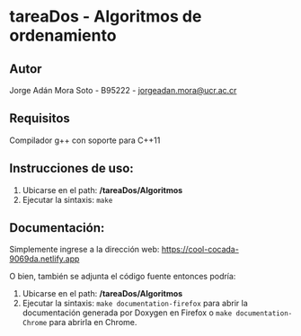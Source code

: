 # tareaDos - Algoritmos de ordenamiento

## Autor

Jorge Adán Mora Soto - B95222 - <jorgeadan.mora@ucr.ac.cr>

## Requisitos

Compilador g++ con soporte para C++11

## Instrucciones de uso:

1. Ubicarse en el path: **/tareaDos/Algoritmos**
2. Ejecutar la sintaxis: `make`

## Documentación:

Simplemente ingrese a la dirección web: <https://cool-cocada-9069da.netlify.app>

O bien, también se adjunta el código fuente entonces podría:

1. Ubicarse en el path: **/tareaDos/Algoritmos**
2. Ejecutar la sintaxis: `make documentation-firefox` para abrir la documentación generada por Doxygen en Firefox o `make documentation-Chrome` para abrirla en Chrome.